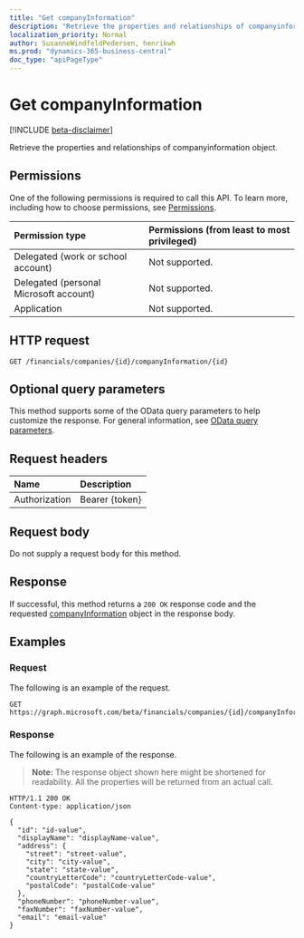 ```yaml
---
title: "Get companyInformation"
description: "Retrieve the properties and relationships of companyinformation object."
localization_priority: Normal
author: SusanneWindfeldPedersen, henrikwh
ms.prod: "dynamics-365-business-central"
doc_type: "apiPageType"
---
```


# Get companyInformation

[!INCLUDE [beta-disclaimer](../../includes/beta-disclaimer.md)]

Retrieve the properties and relationships of companyinformation object.

## Permissions

One of the following permissions is required to call this API. To learn more, including how to choose permissions, see [Permissions](/graph/permissions-reference).

| Permission type                        | Permissions (from least to most privileged) |
|:---------------------------------------|:--------------------------------------------|
| Delegated (work or school account)     | Not supported. |
| Delegated (personal Microsoft account) | Not supported. |
| Application                            | Not supported. |

## HTTP request

<!-- { "blockType": "ignored" } -->

```http
GET /financials/companies/{id}/companyInformation/{id}
```

## Optional query parameters

This method supports some of the OData query parameters to help customize the response. For general information, see [OData query parameters](/graph/query-parameters).

## Request headers

| Name      |Description|
|:----------|:----------|
| Authorization | Bearer {token} |

## Request body

Do not supply a request body for this method.

## Response

If successful, this method returns a `200 OK` response code and the requested [companyInformation](../resources/dynamics-companyinformation.md) object in the response body.

## Examples

### Request

The following is an example of the request.
<!-- {
  "blockType": "request",
  "name": "get_companyinformation"
}-->

```http
GET https://graph.microsoft.com/beta/financials/companies/{id}/companyInformation/{id}
```

### Response

The following is an example of the response.

> **Note:** The response object shown here might be shortened for readability. All the properties will be returned from an actual call.

<!-- {
  "blockType": "response",
  "truncated": true,
  "@odata.type": "microsoft.graph.companyInformation"
} -->

```http
HTTP/1.1 200 OK
Content-type: application/json

{
  "id": "id-value",
  "displayName": "displayName-value",
  "address": {
    "street": "street-value",
    "city": "city-value",
    "state": "state-value",
    "countryLetterCode": "countryLetterCode-value",
    "postalCode": "postalCode-value"
  },
  "phoneNumber": "phoneNumber-value",
  "faxNumber": "faxNumber-value",
  "email": "email-value"
}
```

<!-- uuid: 16cd6b66-4b1a-43a1-adaf-3a886856ed98
2019-02-04 14:57:30 UTC -->
<!-- {
  "type": "#page.annotation",
  "description": "Get companyInformation",
  "keywords": "",
  "section": "documentation",
  "tocPath": ""
}-->